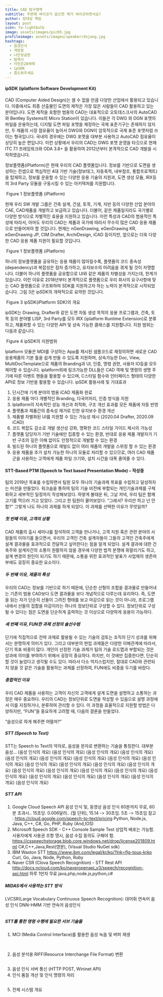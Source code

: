 ```yaml
---
title: CAD 탐구영역
subtitle: 주변에 싸이코가 없으면 제가 싸이코라면서요?
author: 장대성 책임
layout: post
icon: fa-lightbulb
image: assets/images/pic03.jpg
profileimage: assets/images/speaker/dsjang.jpg
hashtags: 
  - 음성인식
  - 개망함
  - 나만궁금한
  - 팀역사
  - 사진은28세때
  - ipSDK
  - 좀도와주세요
---
```


#### ipSDK (iplatform Software Development Kit)

CAD (Computer Aided Design)는 셀 수 없을 만큼 다양한 산업에서 활용되고 있습니다. 이중에서도 최종 산출물인 도면의 제작은 가장 많은 사람들이 CAD 활용하고 있는 분야입니다. 도면 제작을 포함한 범용의 CAD는 대표적으로 오토데스크사의 AutoCAD와 Bentley Systems의 Micro Station이 있습니다. 이들은 각 DWG 와 DGN 포맷의 파일을 운용하는데, 디지털 도면 파일 포맷을 재정하는 국제 표준기구는 존재하지 않지만, 두 제품의 시장 점유율이 높아서 DWG와 DGN이 암묵적으로 국제 표준 포맷처럼 쓰이는 형국입니다. 국내의 경우에는 DWG 포맷을 대부분 사용하고 AutoCAD 점유율이 상당히 높은 편입니다. 이런 상황에서 우리의 CAD는 DWG 포맷 운영을 타깃으로 현재 ITC 7.1 프레임워크와 ODA 3.8+ 을 활용하여 2012년부터 본격적으로 CAD 개발을 시작하였습니다.

정보플랫폼(iPlatform)은 현재 우리의 CAD 플랫폼입니다. 정보를 기반으로 도면을 생성하는 컨셉으로 핵심적인 4대 기반 기술(정보태그, 자동축척, 내부참조, 통합프로젝트)을 탑재하고, 정보를 운용할 수 있는 다양한 응용 기술의 지원과, 도면 생성 모듈, IRX등의 3rd Party 모듈을 구동시킬 수 있는 아키텍처를 지원합니다. 

<span class="image left"><img src="{{ 'assets/images/post/dsjang/pic_01.png' | relative_url }}" alt="" /></span>
Figure 1 정보플랫폼 (iPlatform)

현재 우리 SW 개발 그룹은 건축 설계, 건설, 토목, 기계, 지반 등의 다양한 산업 분야의 CAE, CAD제품을 개발하고 보급하고 있습니다. 더불어, 같은 제품일지라도 국가별로 다양한 방식으로 차별적인 효용을 지원하고 있습니다. 이런 특성과 CAD의 범용적인 특성에 따라서, 아마도 우리의 CAD는 제품과 국가에 따라서 무수히 많은 CAD 응용 제품으로 만들어져야 할 것입니다. 현재는 nGenDrawing, eGenDrawing KR, eGenDrawing JP, CIM Drafter, ArchiDesign, iCAD 등이지만, 앞으로는 더욱 다양한 CAD 응용 제품 지원이 필요할 것입니다.

<span class="image left"><img src="{{ 'assets/images/post/dsjang/pic_02.png' | relative_url }}" alt="" /></span>
Figure 1 정보플랫폼 (iPlatform)

하나의 정보플랫폼을 공유하는 응용 제품이 많아질수록, 플랫폼의 코드 종속성(dependency)과 복잡성은 점차 증가하고, 유지보수의 어려움을 겪게 될 것이 자명합니다. 더불어 하나의 플랫폼을 공유함으로 UI와 같은 제품의 차별성을 가지는데, 한계가 있습니다. 이런 이유로 2018년부터 본격적으로 플랫폼으로 우리 회사의 요구사항에 맞는 CAD 플랫폼으로 구조화하여 SDK를 지원하고자 하는 노력이 본격적으로 시작되었습니다. 그림 3은 ipSDK의 개략적으로 요약한 것입니다.

<span class="image left"><img src="{{ 'assets/images/post/dsjang/pic_03.png' | relative_url }}" alt="" /></span>
Figure 3 ipSDK(iPlatform SDK)의 개요

ipSDK는 Drawing, Drafter와 같은 도면 자동 생성 목적의 응용 프로그램과, 건축, 토목 등의 분야별 LISP, 3rd Party를 모두 IRX (iplatform Runtime Extension)로 분류하고, 제품화할 수 있는 다양한 API 및 상속 가능한 클래스를 지원합니다. 지원 범위는 다음과 같습니다.

<span class="image left"><img src="{{ 'assets/images/post/dsjang/pic_04.png' | relative_url }}" alt="" /></span>
Figure 4 ipSDK의 지원범위

Iplatform 모듈은 MDI를 구성하는 App를 제시된 샘플코드로 재정의하면 새로운 CAD 응용제품의 기본 틀을 쉽게 만들 수 있도록 지원하며, 상속가능한 Doc, View, MultiDocTemplate으로 제품의 Branding과 UI, 인증, 명령 권한, 사용자 IO등을 모두 제어할 수 있습니다. iplatform외에 링크가능한 DLL들은 CAD 객체 및 명령의 생명 주기에 따른 이벤트 핸들을 활용할 수 있으며, C스타일 함수와 인터페이스 형태의 다양한 API로 정보 기반을 활용할 수 있습니다.
ipSDK 활용사례 및 기대효과
1.	단시간에 기계 분야의 범용 iCAD 제품화 완료
2.	응용 제품 마다 개별적인 Branding, 다국어처리, 인증 방식을 지원
3.	Iplatform의 지속적인 성능 개선과 최적화, 구조 개선 효과를 모든 제품에 자동 반영
4.	플랫폼과 제품간의 종속성 제거로 인한 유지보수 환경 개선
5.	제품별 차별화된 UI를 지원할 수 있는 가능성 제시 (2020.04 Drafter, 2020.09 iCAD)
6.	코드 복잡도 감소로 개발 생산성 강화, 명확한 코드 스타일 가이드 제시의 가능성
7.	플랫폼 담당자가 기반 기술에만 집중할 수 있는 환경, 반대로 응용 제품 개발자가 기반 구조의 깊은 이해 없이도 안정적으로 개발할 수 있는 환경
8.	빌드된 하나의 플랫폼으로 재빌드 없이 여러 제품의 개발을 스위칭 할 수 있는 환경
9.	응용 제품을 추가 설치 가능한 하나의 모듈로 처리할 수 있으므로, 여러 CAD 제품 군을 사용하는 고객에게 제품 파일 크기와, 설치 시간을 대폭 줄여줄 수 있다.

#### STT-Based PTM (Speech to Text based Presentation Mode) – 작성중
팀의 2019년 목표를 수립하면서 팀원 모두 하나의 기술과제 목표를 수립하고 달성하자는 미션을 만들었다. 워크숍을 통하여 팀의 기술 비전에 부합되는 개인기술과제를 구체화하고 세부적인 일정까지 작성해보았다. 하얗게 불태운 뒤, 그날 저녁, 우리 팀은 함께 고기를 먹으러 가고 있었다. 그리고 한 팀원이 물어보았다. “그래서? 우리만 하고 넌 안 함?” 그렇게 나도 하나의 과제를 하게 되었다. 이 과제를 선택한 이유가 무엇일까? 

##### 첫 번째 이유, 고객의 상황
CAD 제품의 출시 세미나를 참석하여 고객을 만나거나, 고객 지원 혹은 관련 분야의 사람들의 이야기를 들으면서, 우리의 고객인 건축 설계자들이 그들의 고객인 건축주에게 설계 결과물을 효과적으로 전달하고 싶어한다는 점을 알게 되었다. 설계 결과에 대한 건축주와 설계자간의 소통이 원활하지 않을 경우에 다양한 법적 분쟁에 휘말리기도 하고, 설계 변경의 원인이 되기도 하기 때문에, 소통을 위한 효과적인 발표가 사업체의 생존여부에도 굉장히 중요한 요소이다.

##### 두 번째 이유, 제품의 특성
우리의 CAD는 정보를 기반으로 하기 때문에, 단순한 선형의 조합을 결과물로 만들어내는 기존의 범용 CAD보다 도면 결과물을 보다 개념적으로 다루는데 유리하다. 즉, 도면을 읽는 자가 단순히 선들이 그려진 형태를 보고 마감으로 읽는 것이 아니라, 프로그램 내에서 선들의 집합을 마감이라는 하나의 정보단위로 구성할 수 있다. 정보단위로 구성될 수 있다는 점은 도면을 단순하게 출력하는 것 이상으로 다양하게 응용이 가능하다.

##### 세 번째 이유, FUN한 과제 선정의 솔선수범
단기에 직접적으로 전략 과제로 활용될 수 있는 기술의 검토는 조직의 단기 성과를 위해서는 분명하게 의미가 있다. 그리고 대부분의 현업 과제들은 다양한 이해관계에 따라서, 단기 목표 비중이 많다. 개인이 선정한 기술 과제가 팀의 기술 로드맵과 부합되는 것은 성과에 의미를 부여하기 위해서 굉장히 중요하다. 하지만, 이 것에만 집중한다면, 단순히 할 것이 늘었다고 생각될 수도 있다. 따라서 다소 억지스럽지만, 절대로 CAD와 관련되지 않을 것 같은 기술을 활용하는 과제를 선정하여, FUN에도 비중을 두기를 바랐다.

##### 종합적인 이유
우리 CAD 제품을 사용하는 고객이 자신의 고객에게 설계 도면을 설명하고 소통하는 과정은 매우 중요하다. 우리의 CAD는 정보단위로 도면을 작성할 수 있음으로 설명 과정에서 이를 지칭하거나, 분류하여 관리할 수 있다. 이 과정을 효율적으로 지원할 방법은 다양하지만, “FUN”을 중요하게 고려할 때, 다음의 결론을 만들었다.

“음성으로 하게 해주면 어떨까?”
<span class="image left"><img src="{{ 'assets/images/post/dsjang/pic_05.png' | relative_url }}" alt="" /></span>

##### STT (Speech to Text)
STT는 Speech to Text의 약자로, 음성을 문자로 변환하는 기술을 통칭한다. 대부분 음성… (음성 인식의 개요) (음성 인식의 개요) (음성 인식의 개요) (음성 인식의 개요) (음성 인식의 개요) (음성 인식의 개요) (음성 인식의 개요) (음성 인식의 개요) (음성 인식의 개요) (음성 인식의 개요) (음성 인식의 개요) (음성 인식의 개요) (음성 인식의 개요) (음성 인식의 개요) (음성 인식의 개요) (음성 인식의 개요) (음성 인식의 개요) (음성 인식의 개요) (음성 인식의 개요) (음성 인식의 개요) (음성 인식의 개요) (음성 인식의 개요) (음성 인식의 개요)

##### STT API 
1. Google Cloud Speech API
음성 인식 및, 동영상 음성 인식 60분까지 무료, 60분 초과시.. 15초당. 0.006달러..  (월 단위), 15.14 -> 30초임. 5초 -> 15초임 참고 : https://cloud.google.com/speech-to-text/pricing
Python, Node.js, Java, C++, C#, Go, PHP, Ruby (And,IOS)
2. Microsoft Speech SDK - C++ Console Sample Test 
상업적 배포는 가능함. 사용자에게 사용권 조항 명시, 음성 수집 동의도 구해야 함.
https://csspeechstorage.blob.core.windows.net/drop/license201809.html
C#,C++,Java,Rest(영문), (Visual Studio NuGet sdk)
3. IBM Waston STT
https://www.ibm.com/legal/kr/ko/?lnk=flg-tous-krko
Curl, Go, Java, Node, Python, Ruby
4. Naver CSR (Clova Speech Recognition) - STT Rest API
http://docs.ncloud.com/ko/naveropenapi_v3/speech/recognition-api.html
하루 1만자 무료
java,php,node.js,python,c#

##### MIDAS에서 사용하는 STT 방식
LVCSR(Large Vocabulary Continuous Speech Recognition): 대어휘 연속어 음성 인식
DNN-HMM 기반 연속어 음성인식

<span class="image left"><img src="{{ 'assets/images/post/dsjang/pic_06.png' | relative_url }}" alt="" /></span>

##### STT를 통한 명령 수행에 필요한 서브 기술들
1.	MCI (Media Control Interface)를 활용한 음성 녹음 및 버퍼 재생

<span class="image left"><img src="{{ 'assets/images/post/dsjang/pic_07.png' | relative_url }}" alt="" /></span>
<span class="image left"><img src="{{ 'assets/images/post/dsjang/pic_08.png' | relative_url }}" alt="" /></span>
<span class="image left"><img src="{{ 'assets/images/post/dsjang/pic_09.png' | relative_url }}" alt="" /></span>

2.	음성 분석용 RIFF(Resource Interchange File Format) 변환

<span class="image left"><img src="{{ 'assets/images/post/dsjang/pic_10.png' | relative_url }}" alt="" /></span>

3.	음성 인식 서버 통신 (HTTP POST, Wininet API)
4.	인식 품질 개선 및 인식 명령의 처리

<span class="image left"><img src="{{ 'assets/images/post/dsjang/pic_11.png' | relative_url }}" alt="" /></span>

5.	전체 시스템 개요